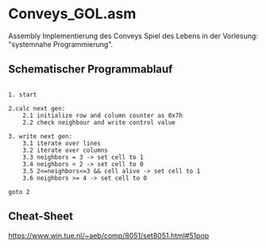 # Conveys_GOL.asm
Assembly Implementierung des Conveys Spiel des Lebens in der Vorlesung: "systemnahe Programmierung".


## Schematischer Programmablauf

```

1. start

2.calc next gen:
    2.1 initialize row and column counter as 0x7h
    2.2 check neighbour and write control value

3. write next gen:
    3.1 iterate over lines
    3.2 iterate over columns
    3.3 neighbors = 3 -> set cell to 1
    3.4 neighbors < 2 -> set cell to 0
    3.5 2<=neighbors<=3 && cell alive -> set cell to 1
    3.6 neighbors >= 4 -> set cell to 0

goto 2

```

## Cheat-Sheet

https://www.win.tue.nl/~aeb/comp/8051/set8051.html#51pop